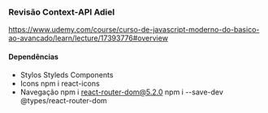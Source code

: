 ### Revisão Context-API Adiel

https://www.udemy.com/course/curso-de-javascript-moderno-do-basico-ao-avancado/learn/lecture/17393776#overview

#### Dependências
* Stylos
    Styleds Components
* Icons
    npm i react-icons
* Navegação
    npm i react-router-dom@5.2.0
    npm i --save-dev @types/react-router-dom